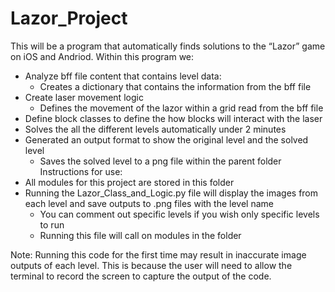 # Lazor_Project

This will be a program that automatically finds solutions to the “Lazor” game on iOS and Andriod.
Within this program we:
* Analyze bff file content that contains level data:
    * Creates a dictionary that contains the information from the bff file
* Create laser movement logic
    * Defines the movement of the lazor within a grid read from the bff file
* Define block classes to define the how blocks will interact with the laser
* Solves the all the different levels automatically under 2 minutes
* Generated an output format to show the original level and the solved level
    * Saves the solved level to a png file within the parent folder
Instructions for use:
* All modules for this project are stored in this folder
* Running the Lazor_Class_and_Logic.py file will display the images from each level and save outputs to .png files with the level name
    * You can comment out specific levels if you wish only specific levels to run
    * Running this file will call on modules in the folder

Note: Running this code for the first time may result in inaccurate image outputs of each level. This is because the user will need to allow the terminal to record the screen to capture the output of the code. 

